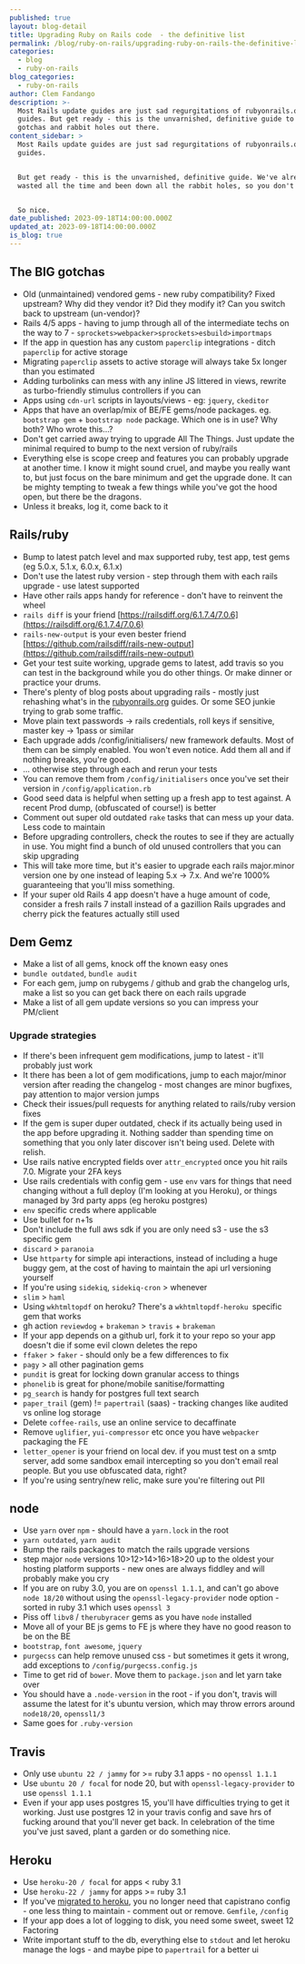 ```yaml
---
published: true
layout: blog-detail
title: Upgrading Ruby on Rails code  - the definitive list
permalink: /blog/ruby-on-rails/upgrading-ruby-on-rails-the-definitive-list
categories:
  - blog
  - ruby-on-rails
blog_categories:
  - ruby-on-rails
author: Clem Fandango
description: >-
  Most Rails update guides are just sad regurgitations of rubyonrails.org
  guides. But get ready - this is the unvarnished, definitive guide to all the
  gotchas and rabbit holes out there. 
content_sidebar: >
  Most Rails update guides are just sad regurgitations of rubyonrails.org
  guides. 


  But get ready - this is the unvarnished, definitive guide. We've already
  wasted all the time and been down all the rabbit holes, so you don't need to! 


  So nice.
date_published: 2023-09-18T14:00:00.000Z
updated_at: 2023-09-18T14:00:00.000Z
is_blog: true
---
```


## The BIG gotchas

* Old (unmaintained) vendored gems - new ruby compatibility? Fixed upstream? Why did they vendor it? Did they modify it? Can you switch back to upstream (un-vendor)?
* Rails 4/5 apps - having to jump through all of the intermediate techs on the way to 7 - `sprockets>webpacker>sprockets>esbuild>importmaps`
* If the app in question has any custom `paperclip` integrations - ditch `paperclip` for active storage
* Migrating `paperclip` assets to active storage will always take 5x longer than you estimated
* Adding turbolinks can mess with any inline JS littered in views, rewrite as turbo-friendly stimulus controllers if you can
* Apps using `cdn-url` scripts in layouts/views - eg: `jquery`, `ckeditor`
* Apps that have an overlap/mix of BE/FE gems/node packages. eg.` bootstrap gem` + `bootstrap node` package. Which one is in use? Why both? Who wrote this…?
* Don't get carried away trying to upgrade All The Things. Just update the minimal required to bump to the next version of ruby/rails
* Everything else is scope creep and features you can probably upgrade at another time. I know it might sound cruel, and maybe you really want to, but just focus on the bare minimum and get the upgrade done. It can be mighty tempting to tweak a few things while you've got the hood open, but there be the dragons.
* Unless it breaks, log it, come back to it

## Rails/ruby

* Bump to latest patch level and max supported ruby, test app, test gems (eg 5.0.x, 5.1.x, 6.0.x, 6.1.x)
* Don't use the latest ruby version - step through them with each rails upgrade - use latest supported
* Have other rails apps handy for reference - don't have to reinvent the wheel
* `rails diff` is your friend [https://railsdiff.org/6.1.7.4/7.0.6](https://railsdiff.org/6.1.7.4/7.0.6)
* `rails-new-output` is your even bester friend [https://github.com/railsdiff/rails-new-output](https://github.com/railsdiff/rails-new-output)
* Get your test suite working, upgrade gems to latest, add travis so you can test in the background while you do other things. Or make dinner or practice your drums.
* There's plenty of blog posts about upgrading rails - mostly just rehashing what's in the [rubyonrails.org](http://rubyonrails.org/) guides. Or some SEO junkie trying to grab some traffic. 
* Move plain text passwords -> rails credentials, roll keys if sensitive, master key -> 1pass or similar
* Each upgrade adds /config/initialisers/ new framework defaults. Most of them can be simply enabled. You won't even notice. Add them all and if nothing breaks, you're good.
* ... otherwise step through each and rerun your tests
* You can remove them from `/config/initialisers` once you've set their version in `/config/application.rb`
* Good seed data is helpful when setting up a fresh app to test against. A recent Prod dump, (obfuscated of course!) is better
* Comment out super old outdated `rake` tasks that can mess up your data. Less code to maintain
* Before upgrading controllers, check the routes to see if they are actually in use. You might find a bunch of old unused controllers that you can skip upgrading
* This will take more time, but it's easier to upgrade each rails major.minor version one by one instead of leaping 5.x -> 7.x. And we're 1000% guaranteeing that you'll miss something. 
* If your super old Rails 4 app doesn't have a huge amount of code, consider a fresh rails 7 install instead of a gazillion Rails upgrades and cherry pick the features actually still used

## Dem Gemz

* Make a list of all gems, knock off the known easy ones
* `bundle outdated`, `bundle audit`
* For each gem, jump on rubygems / github and grab the changelog urls, make a list so you can get back there on each rails upgrade
* Make a list of all gem update versions so you can impress your PM/client

### Upgrade strategies

* If there's been infrequent gem modifications, jump to latest - it'll probably just work
* It there has been a lot of gem modifications, jump to each major/minor version after reading the changelog - most changes are minor bugfixes, pay attention to major version jumps
* Check their issues/pull requests for anything related to rails/ruby version fixes
* If the gem is super duper outdated, check if its actually being used in the app before upgrading it. Nothing sadder than spending time on something that you only later discover isn't being used. Delete with relish.
* Use rails native encrypted fields over `attr_encrypted` once you hit rails 7.0. Migrate your 2FA keys
* Use rails credentials with config gem - use `env` vars for things that need changing without a full deploy (I'm looking at you Heroku), or things managed by 3rd party apps (eg heroku postgres)
* `env` specific creds where applicable
* Use bullet for n+1s
* Don't include the full aws sdk if you are only need s3 - use the s3 specific gem
* `discard` > `paranoia`
* Use `httparty` for simple api interactions, instead of including a huge buggy gem, at the cost of having to maintain the api url versioning yourself
* If you're using `sidekiq`, `sidekiq-cron` > whenever
* `slim` > `haml`
* Using `wkhtmltopdf` on heroku? There's a `wkhtmltopdf-heroku `specific gem that works
* gh action `reviewdog` + `brakeman` > `travis` + `brakeman`
* If your app depends on a github url, fork it to your repo so your app doesn't die if some evil clown deletes the repo
* `ffaker` > `faker` - should only be a few differences to fix
* `pagy` > all other pagination gems
* `pundit` is great for locking down granular access to things
* `phonelib` is great for phone/mobile sanitise/formatting
* `pg_search` is handy for postgres full text search
* `paper_trail` (gem) != `papertrail` (saas) - tracking changes like audited vs online log storage
* Delete `coffee-rails`, use an online service to decaffinate
* Remove `uglifier`, `yui-compressor` etc once you have `webpacker` packaging the FE
* `letter_opener` is your friend on local dev. if you must test on a smtp server, add some sandbox email intercepting so you don't email real people. But you use obfuscated data, right?
* If you're using sentry/new relic, make sure you're filtering out PII

## node

* Use `yarn` over `npm` - should have a `yarn.lock` in the root
* `yarn outdated`, `yarn audit`
* Bump the rails packages to match the rails upgrade versions
* step major `node` versions 10>12>14>16>18>20 up to the oldest your hosting platform supports - new ones are always fiddley and will probably make you cry
* If you are on ruby 3.0, you are on `openssl 1.1.1`, and can't go above `node 18/20` without using the `openssl-legacy-provider` node option - sorted in ruby 3.1 which uses `openssl 3`
* Piss off `libv8` / `therubyracer` gems as you have `node` installed
* Move all of your BE js gems to FE js where they have no good reason to be on the BE
* `bootstrap`, `font awesome`, `jquery`
* `purgecss` can help remove unused css - but sometimes it gets it wrong, add exceptions to `/config/purgecss.config.js`
* Time to get rid of `bower`. Move them to `package.json` and let yarn take over
* You should have a `.node-version` in the root - if you don't, travis will assume the latest for it's ubuntu version, which may throw errors around `node18/20`, `openssl1/3`
* Same goes for `.ruby-version`

## Travis

* Only use `ubuntu 22 / jammy` for >= ruby 3.1 apps - no `openssl 1.1.1`
* Use `ubuntu 20 / focal` for node 20, but with `openssl-legacy-provider` to use `openssl 1.1.1`
* Even if your app uses postgres 15, you'll have difficulties trying to get it working. Just use postgres 12 in your travis config and save hrs of fucking around that you'll never get back. In celebration of the time you've just saved, plant a garden or do something nice.

## Heroku

* Use `heroku-20 / focal` for apps \< ruby 3.1
* Use `heroku-22 / jammy` for apps >= ruby 3.1
* If you've [migrated to heroku](/technology/heroku/), you no longer need that capistrano config - one less thing to maintain - comment out or remove. `Gemfile`, `/config`
* If your app does a lot of logging to disk, you need some sweet, sweet 12 Factoring
* Write important stuff to the db, everything else to `stdout` and let heroku manage the logs - and maybe pipe to `papertrail` for a better ui
